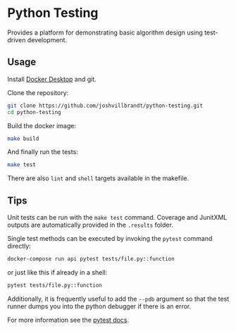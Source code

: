# Python Testing

Provides a platform for demonstrating basic algorithm design using test-driven development.

##  Usage

Install [Docker Desktop](https://docs.docker.com/install/overview/) and git.

Clone the repository:

```bash
git clone https://github.com/joshvillbrandt/python-testing.git
cd python-testing
```

Build the docker image:

```bash
make build
```

And finally run the tests:

```bash
make test
```

There are also `lint` and `shell` targets available in the makefile.

## Tips

Unit tests can be run with the `make test` command. Coverage and JunitXML outputs are automatically provided in the `.results` folder.

Single test methods can be executed by invoking the `pytest` command directly:

```bash
docker-compose run api pytest tests/file.py::function
```

or just like this if already in a shell:

```bash
pytest tests/file.py::function
```

Additionally, it is frequently useful to add the `--pdb` argument so that the test runner dumps you into the python debugger if there is an error.

For more information see the [pytest docs](https://docs.pytest.org/en/latest/usage.html).
